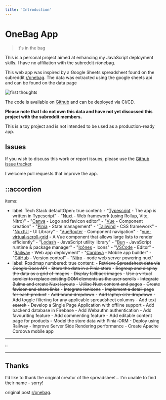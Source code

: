 ```yaml
---
title: 'Introduction'
---
```


# OneBag App

> It's in the bag

This is a personal project aimed at enhancing my JavaScript deployment skills. I have no affiliation with the subreddit r/onebag.

<!--more-->

This web app was inspired by a Google Sheets spreadsheet found on the subreddit [r/onebag](https://www.reddit.com/r/onebag/). The data was extracted using the google sheets api and can be found on the data page

![first thoughts](/img/wireframe.png "Concepts of app")

The code is available on [Github](https://github.com/emrysr/nuxt-bags/) and can be deployed via CI/CD.

__Please note that I do not own this data and have not yet discussed this project with the subreddit members.__

This is a toy project and is not intended to be used as a production-ready app.

## Issues

If you wish to discuss this work or report issues, please use the [Github issue tracker](https://github.com/emrysr/nuxt-bags/issues).

I welcome pull requests that improve the app.

::accordion
---
items:
  - label: Tech Stack
    defaultOpen: true
    content:
        - "[Typescript](https://www.typescriptlang.org/) - The app is written in Typescript"
        - "[Nuxt](https://nuxt.com/) - Web framework (using Rollup, Vite, Nitro)"
        - "[Canva](https://canva.com/) - Logo and favicon editor"
        - "[Vue](https://vuejs.com/) - Component creation"
        - "[Pinia](https://pinia.vuejs.com) - State management"
        - "[Tailwind](https://tailwindcss.com/) - CSS framework"
        - "[NuxtUI](https://ui.nuxt.com) - UI Library"
        - "[VueRouter](https://router.vuejs.com/) - Component navigation"
        - "[vue-virtual-scroll-grid](https://www.npmjs.com/package/vue-virtual-scroll-grid) - A Vue component that allows large lists to render efficiently"
        - "[Lodash](https://lodash.com) - JavaScript utility library"
        - "[Bun](https://bun.sh/) - JavaScript runtime & package manager"
        - "[Icônes](https://icones.js.org) - Icons"
        - "[VSCode](https://code.visualstudio.com/) - Editor"
        - "[Railway](https://railway.app/) - Web app deployment"
        - "[Cordova](https://cordova.apache.org/) - Mobile app builder"
        - "[GitHub](https://github.com/) - Version control"
        - "[Nitro](https://nitro.unjs.io/) - node web server powering nuxt"
  - label: Roadmap
    numbered: true
    content:
        - ~~Retrieve Spreadsheet data via Google Docs API~~
        - ~~Store the data in a Pinia store~~
        - ~~Regroup and display the data as a grid of images~~
        - ~~Display fallback images~~
        - ~~Use a virtual scroller to replace existing DOM elements as the user scrolls~~
        - ~~Integrate Bulma and create Nuxt layouts~~
        - ~~Utilise Nuxt content and pages~~
        - ~~Create favicon and share links~~
        - ~~Integrate IonIcons~~
        - ~~Implement a detail page for each product~~
        - ~~Add brand dropdown~~
        - ~~Add laptop size dropdown~~
        - ~~Add toggle filtering for any applicable spreadsheet columns~~
        - ~~Add text search~~
        - Develop a Single Page Application with offline support
        - Add backend database in Firebase
        - Add Webauthn authentication
        - Add favouriting feature
        - Add commenting feature
        - Add editable content page for products
        - Model the store data with Pinia-ORM
        - Deploy using Railway
        - Improve Server Side Rendering performance
        - Create Apache Cordova mobile app
        
---
::

---

## Thanks

I'd like to thank the original creator of the spreadsheet... I'm unable to find their name - sorry!

original post [r/onebag](https://www.reddit.com/r/onebag/comments/xcgeoh/updated_onebagzill_bag_comparison_spreadsheet/).